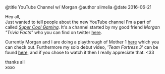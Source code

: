 @title YouTube Channel w/ Morgan @author slimelia @date 2016-06-21

Hey all,  
Just wanted to tell people about the new YouTube channel I'm a part of called [*Super Cool Gaming*]('https://www.youtube.com/channel/UCD4ugkIRUhVkCRjHH3yBCoA'). It's a channel started by my good friend *Morgan "Trivia Facts"* who you can find on twitter [here]('https://twitter.com/RealTriviaFacts/').

Currently Morgan and I are doing a playthrough of Mother 1 [here]('https://www.youtube.com/playlist?list=PLpUejs9An714lwV_5HpNbzSh5WXcW43u9') which you can check out. Furthermore my solo debut video, *'Team Fortress 3'* can be found [here]('https://www.youtube.com/watch?v=3PNdd03Y4kk'), and if you chose to watch it then I really appreciate that. &lt;33

thanks all  
xoxo
